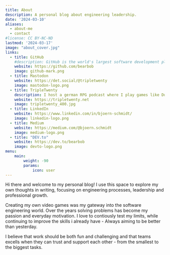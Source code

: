 ```yaml
---
title: About
description: A personal blog about engineering leadership.
date: '2024-03-10'
aliases:
  - about-me
  - contact
#license: CC BY-NC-ND
lastmod: '2024-03-17'
image: "about_cover.jpg"
links:
  - title: GitHub
    #description: GitHub is the world's largest software development platform.
    website: https://github.com/bearbob
    image: github-mark.png
  - title: Mastodon
    website: https://det.social/@tripletwenty
    image: mastodon-logo.png
  - title: TripleTwenty
    description: I host a german RPG podcast where I play games like Dungeons & Dragons or Fate with Friends
    website: https://tripletwenty.net
    image: tripletwenty_400.jpg
  - title: LinkedIn
    website: https://www.linkedin.com/in/bjoern-schmidt/
    image: linkedin-logo.png
  - title: Medium
    website: https://medium.com/@bjoern.schmidt
    image: medium-logo.png
  - title: "DEV.to"
    website: https://dev.to/bearbob
    image: devto-logo.png
menu:
    main: 
        weight: -90
        params:
            icon: user
---
```


Hi there and welcome to my personal blog!
I use this space to explore my own thoughts in writing, focusing on engineering processes, leadership and professional growth.

Creating my own video games was my gateway into the software engineering world. Over the years solving problems has become my passion and everyday motivation.
I love to contiously test my limits, while continuing to improve the skills i already have - Always aiming to be better than yesterday.

I believe that work should be both fun and challenging and that teams excells when they can trust and support each other - from the smallest to the biggest tasks. 

